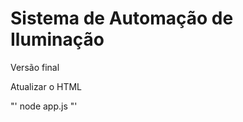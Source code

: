 <h1>Sistema de Automação de Iluminação</h1>

<p>Versão final</p>
<p>Atualizar o HTML</p>

"'
node app.js
"'

